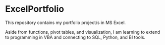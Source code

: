 # ExcelPortfolio
This repository contains my portfolio project/s in MS Excel.

Aside from functions, pivot tables, and visualization, I am learning to extend to programming in VBA and connecting to SQL, Python, and BI tools.
